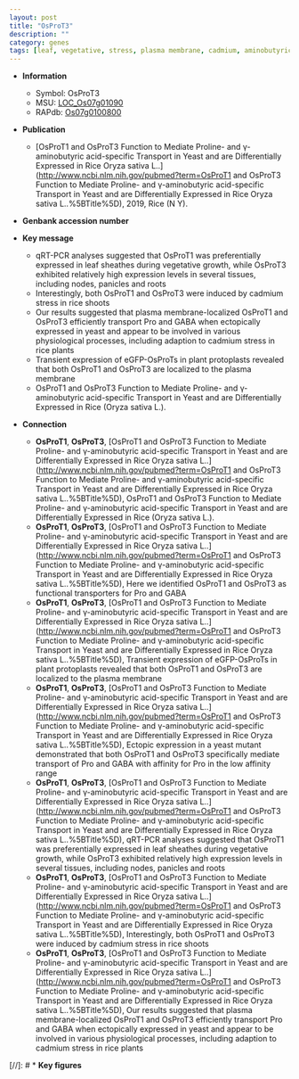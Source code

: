 ```yaml
---
layout: post
title: "OsProT3"
description: ""
category: genes
tags: [leaf, vegetative, stress, plasma membrane, cadmium, aminobutyric acid]
---
```


* **Information**  
    + Symbol: OsProT3  
    + MSU: [LOC_Os07g01090](http://rice.uga.edu/cgi-bin/ORF_infopage.cgi?orf=LOC_Os07g01090)  
    + RAPdb: [Os07g0100800](http://rapdb.dna.affrc.go.jp/viewer/gbrowse_details/irgsp1?name=Os07g0100800)  

* **Publication**  
    + [OsProT1 and OsProT3 Function to Mediate Proline- and γ-aminobutyric acid-specific Transport in Yeast and are Differentially Expressed in Rice Oryza sativa L..](http://www.ncbi.nlm.nih.gov/pubmed?term=OsProT1 and OsProT3 Function to Mediate Proline- and γ-aminobutyric acid-specific Transport in Yeast and are Differentially Expressed in Rice Oryza sativa L..%5BTitle%5D), 2019, Rice (N Y).

* **Genbank accession number**  

* **Key message**  
    + qRT-PCR analyses suggested that OsProT1 was preferentially expressed in leaf sheathes during vegetative growth, while OsProT3 exhibited relatively high expression levels in several tissues, including nodes, panicles and roots
    + Interestingly, both OsProT1 and OsProT3 were induced by cadmium stress in rice shoots
    + Our results suggested that plasma membrane-localized OsProT1 and OsProT3 efficiently transport Pro and GABA when ectopically expressed in yeast and appear to be involved in various physiological processes, including adaption to cadmium stress in rice plants
    + Transient expression of eGFP-OsProTs in plant protoplasts revealed that both OsProT1 and OsProT3 are localized to the plasma membrane
    + OsProT1 and OsProT3 Function to Mediate Proline- and γ-aminobutyric acid-specific Transport in Yeast and are Differentially Expressed in Rice (Oryza sativa L.).

* **Connection**  
    + __OsProT1__, __OsProT3__, [OsProT1 and OsProT3 Function to Mediate Proline- and γ-aminobutyric acid-specific Transport in Yeast and are Differentially Expressed in Rice Oryza sativa L..](http://www.ncbi.nlm.nih.gov/pubmed?term=OsProT1 and OsProT3 Function to Mediate Proline- and γ-aminobutyric acid-specific Transport in Yeast and are Differentially Expressed in Rice Oryza sativa L..%5BTitle%5D), OsProT1 and OsProT3 Function to Mediate Proline- and γ-aminobutyric acid-specific Transport in Yeast and are Differentially Expressed in Rice (Oryza sativa L.).
    + __OsProT1__, __OsProT3__, [OsProT1 and OsProT3 Function to Mediate Proline- and γ-aminobutyric acid-specific Transport in Yeast and are Differentially Expressed in Rice Oryza sativa L..](http://www.ncbi.nlm.nih.gov/pubmed?term=OsProT1 and OsProT3 Function to Mediate Proline- and γ-aminobutyric acid-specific Transport in Yeast and are Differentially Expressed in Rice Oryza sativa L..%5BTitle%5D), Here we identified OsProT1 and OsProT3 as functional transporters for Pro and GABA
    + __OsProT1__, __OsProT3__, [OsProT1 and OsProT3 Function to Mediate Proline- and γ-aminobutyric acid-specific Transport in Yeast and are Differentially Expressed in Rice Oryza sativa L..](http://www.ncbi.nlm.nih.gov/pubmed?term=OsProT1 and OsProT3 Function to Mediate Proline- and γ-aminobutyric acid-specific Transport in Yeast and are Differentially Expressed in Rice Oryza sativa L..%5BTitle%5D),  Transient expression of eGFP-OsProTs in plant protoplasts revealed that both OsProT1 and OsProT3 are localized to the plasma membrane
    + __OsProT1__, __OsProT3__, [OsProT1 and OsProT3 Function to Mediate Proline- and γ-aminobutyric acid-specific Transport in Yeast and are Differentially Expressed in Rice Oryza sativa L..](http://www.ncbi.nlm.nih.gov/pubmed?term=OsProT1 and OsProT3 Function to Mediate Proline- and γ-aminobutyric acid-specific Transport in Yeast and are Differentially Expressed in Rice Oryza sativa L..%5BTitle%5D),  Ectopic expression in a yeast mutant demonstrated that both OsProT1 and OsProT3 specifically mediate transport of Pro and GABA with affinity for Pro in the low affinity range
    + __OsProT1__, __OsProT3__, [OsProT1 and OsProT3 Function to Mediate Proline- and γ-aminobutyric acid-specific Transport in Yeast and are Differentially Expressed in Rice Oryza sativa L..](http://www.ncbi.nlm.nih.gov/pubmed?term=OsProT1 and OsProT3 Function to Mediate Proline- and γ-aminobutyric acid-specific Transport in Yeast and are Differentially Expressed in Rice Oryza sativa L..%5BTitle%5D),  qRT-PCR analyses suggested that OsProT1 was preferentially expressed in leaf sheathes during vegetative growth, while OsProT3 exhibited relatively high expression levels in several tissues, including nodes, panicles and roots
    + __OsProT1__, __OsProT3__, [OsProT1 and OsProT3 Function to Mediate Proline- and γ-aminobutyric acid-specific Transport in Yeast and are Differentially Expressed in Rice Oryza sativa L..](http://www.ncbi.nlm.nih.gov/pubmed?term=OsProT1 and OsProT3 Function to Mediate Proline- and γ-aminobutyric acid-specific Transport in Yeast and are Differentially Expressed in Rice Oryza sativa L..%5BTitle%5D),  Interestingly, both OsProT1 and OsProT3 were induced by cadmium stress in rice shoots
    + __OsProT1__, __OsProT3__, [OsProT1 and OsProT3 Function to Mediate Proline- and γ-aminobutyric acid-specific Transport in Yeast and are Differentially Expressed in Rice Oryza sativa L..](http://www.ncbi.nlm.nih.gov/pubmed?term=OsProT1 and OsProT3 Function to Mediate Proline- and γ-aminobutyric acid-specific Transport in Yeast and are Differentially Expressed in Rice Oryza sativa L..%5BTitle%5D), Our results suggested that plasma membrane-localized OsProT1 and OsProT3 efficiently transport Pro and GABA when ectopically expressed in yeast and appear to be involved in various physiological processes, including adaption to cadmium stress in rice plants

[//]: # * **Key figures**  


